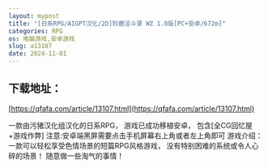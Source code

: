 ```yaml
---
layout: mypost
title: "[日系RPG/AIGPT汉化/2D]铃鹿淫斗录 WZ 1.0版[PC+安卓/672m]"
categories: RPG
os: 电脑游戏,安卓游戏
slug: a13107
date: 2024-11-01
---
```


## 下载地址：

[https://qfafa.com/article/13107.html](https://qfafa.com/article/13107.html)

一款由污猪汉化组汉化的日系RPG，
游戏已成功移植安卓，
包含\[全CG回忆屋+游戏作弊\]
注意:安卓端黑屏需要点击手机屏幕右上角或者左上角即可
游戏介绍：一款可以轻松享受色情场景的短篇RPG风格游戏，
没有特别困难的系统或令人心碎的场景！
随意做一些淘气的事情！